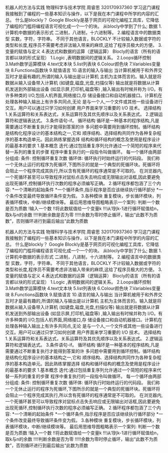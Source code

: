 机器人的方法与实践
物理科学与技术学院 周睿思 320170937360
学习这门课程我接触到了编程的一些基本知识与操作，以下是我在本门课程中所学的内容的汇总。
什么是blockly？
Google Blockly是基于网页的可视化编程工具库，它降低了编程的门槛将编程语言可视化成一个一个的块。
从blocly中学到了什么;
数据
1.计算机中数据的表示形式
二进制，八进制，十六进制等。
2.编程语言中的数据类型
实数，字符，字符串。
不同于其他语言，BLOCKLY 不计较输入数据或字符的类型和长度,程序员不需要考虑非法输入带来的麻烦,这给了程序员极大的方便。
3.变量的赋值与定义
4.表达式和数据的运算（逻辑运算）
Blocly的语言（所有的语言都以块的形式呈现）
1.Logic ,表明数据间的逻辑关系。
2.Loops循环控制
3.Math数学运算模块
4.text文本块
5.list列表块
6.Colour颜色块
7.Variables变量块
8.Functions函数块
9.赋值语言
10.语言的输入与输出
当计算机被用于和外界交互时才是最有趣的,所谓的输入与输出是以计算机
主机为主体而言的。输入就是将数据从输入设备带入计算机 (如键盘,磁盘,光盘,扫描仪等)
输出就是将数据从计算机发送到外部输出设备
(如显示屏,打印机,磁盘等)
,输入输出有时候并称为 I/O。有许多种类的 I/O,包括人机界面,网络接口,存
储设备接口和自动机器接口。计算机在处理各种输入输出上有许多共同点,无论
是与一个人,一个文件或其他一些设备进行交互。用户可以通过只学习如何创建
用户界面来学习重要的 I/O 技术。
选择结构
1.关系运算符和关系表达式，关系运算符及其优先顺序以及关系表达式。
2.逻辑运算符和逻辑表达式。
3.条件语句-if。
循环结构
循环是一种基本的程序结构,凡是需要通过不断重复执行才能得到答案的许
多问题中需要用到循环控制。循环结构是结构化程序设计的基本结构之一,它和
顺序结构、选择结构共同作为各种复杂程序的基本构造单元。因此熟练掌握选择
结构和循环结构的概念及使用是程序设计的最基本的要求
1.基本概念
迭代:通过包括重复序列允许通过一个简短的程序来代替一系列的重复的步骤
程序中重复执行的一段指令叫做循环。
每一个循环由两部分组成:
条件: 控制循环重复次数
循环体: 循环执行时始终运行的代码段。
我们称一个无休止运行的程序为死循环,下图所示的就是一个典型的死循环块。死循环将会阻止一个程序完成其执行,所以含有死循环的程序通常是不可取的。 在浏览器内,一个死循环甚至可以导致程序对鼠标点击失去响应或无限输出对话框,因此要避免出现死循环,控制循环执行次数的程序必须编写正确。
2.循环程序都包涵了三个内容:
*一个清晰的起始条件
*一个循环条件,指示程序是否应该继续执行循环部分
*一个条件改变最终导致循环条件变为假。
3.各种模块
重复模块，步长循环模块，列表循环模块，中断/继续模块等。
最后用思维导图粗略表示一个案列:
判断一个数是否为质数
!输入一个数 
!!将此数赋值给一个变量k
!!!从1到k-1进行循环赋值给n，取k与n的余数
!!!!判断余数是否为零
!!!!!余数为零时停止循环，输出“此数不为质数”，否则循环进行到最后输出“此数为质数

机器人的方法与实践
物理科学与技术学院 周睿思 320170937360
学习这门课程我接触到了编程的一些基本知识与操作，以下是我在本门课程中所学的内容的汇总。
什么是blockly？
Google Blockly是基于网页的可视化编程工具库，它降低了编程的门槛将编程语言可视化成一个一个的块。
从blocly中学到了什么;
数据
1.计算机中数据的表示形式
二进制，八进制，十六进制等。
2.编程语言中的数据类型
实数，字符，字符串。
不同于其他语言，BLOCKLY 不计较输入数据或字符的类型和长度,程序员不需要考虑非法输入带来的麻烦,这给了程序员极大的方便。
3.变量的赋值与定义
4.表达式和数据的运算（逻辑运算）
Blocly的语言（所有的语言都以块的形式呈现）
1.Logic ,表明数据间的逻辑关系。
2.Loops循环控制
3.Math数学运算模块
4.text文本块
5.list列表块
6.Colour颜色块
7.Variables变量块
8.Functions函数块
9.赋值语言
10.语言的输入与输出
当计算机被用于和外界交互时才是最有趣的,所谓的输入与输出是以计算机
主机为主体而言的。输入就是将数据从输入设备带入计算机 (如键盘,磁盘,光盘,扫描仪等)
输出就是将数据从计算机发送到外部输出设备
(如显示屏,打印机,磁盘等)
,输入输出有时候并称为 I/O。有许多种类的 I/O,包括人机界面,网络接口,存
储设备接口和自动机器接口。计算机在处理各种输入输出上有许多共同点,无论
是与一个人,一个文件或其他一些设备进行交互。用户可以通过只学习如何创建
用户界面来学习重要的 I/O 技术。
选择结构
1.关系运算符和关系表达式，关系运算符及其优先顺序以及关系表达式。
2.逻辑运算符和逻辑表达式。
3.条件语句-if。
循环结构
循环是一种基本的程序结构,凡是需要通过不断重复执行才能得到答案的许
多问题中需要用到循环控制。循环结构是结构化程序设计的基本结构之一,它和
顺序结构、选择结构共同作为各种复杂程序的基本构造单元。因此熟练掌握选择
结构和循环结构的概念及使用是程序设计的最基本的要求
1.基本概念
迭代:通过包括重复序列允许通过一个简短的程序来代替一系列的重复的步骤
程序中重复执行的一段指令叫做循环。
每一个循环由两部分组成:
条件: 控制循环重复次数
循环体: 循环执行时始终运行的代码段。
我们称一个无休止运行的程序为死循环,下图所示的就是一个典型的死循环块。死循环将会阻止一个程序完成其执行,所以含有死循环的程序通常是不可取的。 在浏览器内,一个死循环甚至可以导致程序对鼠标点击失去响应或无限输出对话框,因此要避免出现死循环,控制循环执行次数的程序必须编写正确。
2.循环程序都包涵了三个内容:
*一个清晰的起始条件
*一个循环条件,指示程序是否应该继续执行循环部分
*一个条件改变最终导致循环条件变为假。
3.各种模块
重复模块，步长循环模块，列表循环模块，中断/继续模块等。
最后用思维导图粗略表示一个案列:
判断一个数是否为质数
!输入一个数 
!!将此数赋值给一个变量k
!!!从1到k-1进行循环赋值给n，取k与n的余数
!!!!判断余数是否为零
!!!!!余数为零时停止循环，输出“此数不为质数”，否则循环进行到最后输出“此数为质数


